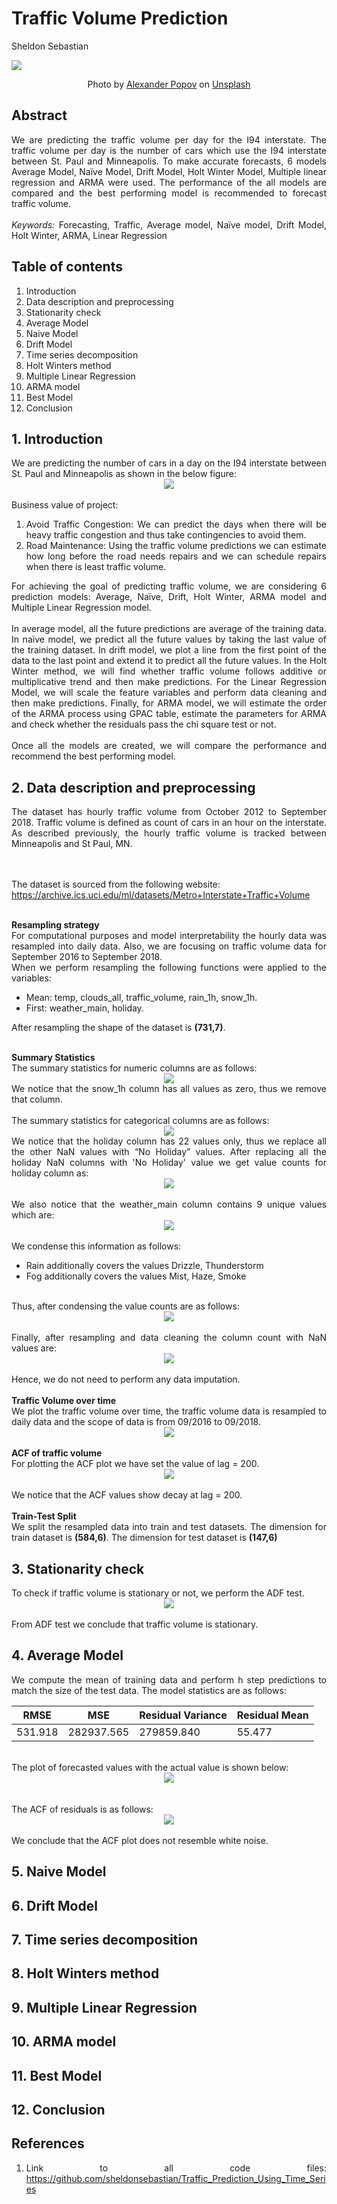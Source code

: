 # Traffic Volume Prediction

Sheldon Sebastian

![](saved_images/banner.jpg)
<center>Photo by <a href="https://unsplash.com/@5tep5?utm_source=unsplash&utm_medium=referral&utm_content=creditCopyText">Alexander Popov</a> on <a href="https://unsplash.com/s/photos/traffic?utm_source=unsplash&utm_medium=referral&utm_content=creditCopyText">Unsplash</a></center>
  

## Abstract

<div style="text-align: justify"> 
We are predicting the traffic volume per day for the I94 interstate. The traffic volume per day is the number of cars which use the I94 interstate between St. Paul and Minneapolis. To make accurate forecasts, 6 models Average Model, Naïve Model, Drift Model, Holt Winter Model, Multiple linear regression and ARMA were used. The performance of the all models are compared and the best performing model is recommended to forecast traffic volume.
<br>
<br>
<i>Keywords:</i> Forecasting, Traffic, Average model, Naïve model, Drift Model, Holt Winter, ARMA, Linear Regression
</div>

## Table of contents

1. Introduction
2. Data description and preprocessing
3. Stationarity check
4. Average Model
5. Naive Model
6. Drift Model
7. Time series decomposition
8. Holt Winters method
9. Multiple Linear Regression
10. ARMA model
11. Best Model
12. Conclusion


## 1. Introduction
<div style="text-align: justify">
We are predicting the number of cars in a day on the I94 interstate between St. Paul and Minneapolis as shown in the below figure:
</div>
<center><img src="saved_images/img1.jpg"/></center>

<br>
<div style="text-align: justify">
Business value of project:
<br>
<ol>
<li>Avoid Traffic Congestion: We can predict the days when there will be heavy traffic congestion and thus take contingencies to avoid them.</li>
<li>Road Maintenance: Using the traffic volume predictions we can estimate how long before the road needs repairs and we can schedule repairs when there is least traffic volume.</li>
</ol>
For achieving the goal of predicting traffic volume, we are considering 6 prediction models: Average, Naïve, Drift, Holt Winter, ARMA model and Multiple Linear Regression model.<br><br>
In average model, all the future predictions are average of the training data. In naïve model, we predict all the future values by taking the last value of the training dataset. In drift model, we plot a line from the first point of the data to the last point and extend it to predict all the future values. In the Holt Winter method, we will find whether traffic volume follows additive or multiplicative trend and then make predictions.
For the Linear Regression Model, we will scale the feature variables and perform data cleaning and then make predictions. Finally, for ARMA model, we will estimate the order of the ARMA process using GPAC table, estimate the parameters for ARMA and check whether the residuals pass the chi square test or not.<br><br>
Once all the models are created, we will compare the performance and recommend the best performing model.
</div>

## 2. Data description and preprocessing

<div style="text-align: justify">
The dataset has hourly traffic volume from October 2012 to September 2018. Traffic volume is defined as count of cars in an hour on the interstate. As described previously, the hourly traffic volume is tracked between Minneapolis and St Paul, MN.

<br><br>
The dataset is sourced from the following website:<br>
https://archive.ics.uci.edu/ml/datasets/Metro+Interstate+Traffic+Volume

</div>

<br>
<b>Resampling strategy</b>
<br>
<div style="text-align: justify">
For computational purposes and model interpretability the hourly data was resampled into daily data. Also, we are focusing on traffic volume data for September 2016 to September 2018.
</div>

<div style="text-align: justify">
When we perform resampling the following functions were applied to the variables:
<ul>
<li>Mean: temp, clouds_all, traffic_volume, rain_1h, snow_1h.</li>
<li>First: weather_main, holiday.</li>
</ul>

After resampling the shape of the dataset is <b>(731,7)</b>.
</div>

<br>
<b>Summary Statistics</b>
<br>

<div style="text-align: justify">
The summary statistics for numeric columns are as follows:<br>
<center><img src="saved_images/img2.jpg"/></center>
We notice that the snow_1h column has all values as zero, thus we remove that column.
<br><br>
The summary statistics for categorical columns are as follows:<br>
<center><img src="saved_images/img3.jpg"/></center>
We notice that the holiday column has 22 values only, thus we replace all the other NaN values with “No Holiday” values. After replacing all the holiday NaN columns with 'No Holiday' value we get value counts for holiday column as:
<br>
<center><img src="saved_images/img4.jpg"/></center>
<br>
We also notice that the weather_main column contains 9 unique values which are:
<br>
<center><img src="saved_images/img5.jpg"/></center>
<br>
We condense this information as follows:
<ul>
<li>Rain additionally covers the values Drizzle, Thunderstorm</li>
<li>Fog additionally covers the values Mist, Haze, Smoke</li>
</ul>
<br>
Thus, after condensing the value counts are as follows:
<br>
<center><img src="saved_images/img6.jpg"/></center>
<br>
Finally, after resampling and data cleaning the column count with NaN values are:
<br>
<center><img src="saved_images/img7.jpg"/></center>
<br>
Hence, we do not need to perform any data imputation.
</div>

<br>
<b>Traffic Volume over time</b>
<br>
<div style="text-align: justify">
We plot the traffic volume over time, the traffic volume data is resampled to daily data and the scope of data is from 09/2016 to 09/2018.
</div>
<center><img src="saved_images/img8.jpg"/></center>

<br>
<b>ACF of traffic volume</b>
<br>
<div style="text-align: justify">
For plotting the ACF plot we have set the value of lag = 200.
<center><img src="saved_images/img9.jpg"/></center>
<br>
We notice that the ACF values show decay at lag = 200.
</div>

<br>
<b>Train-Test Split</b>
<br>
<div style="text-align: justify">
We split the resampled data into train and test datasets. The dimension for train dataset is <b>(584,6)</b>. The dimension for test dataset is <b>(147,6)</b>
</div>


## 3. Stationarity check

<div style="text-align: justify">
To check if traffic volume is stationary or not, we perform the ADF test.
<br>
<center><img src="saved_images/img10.jpg"/></center>
<br>
From ADF test we conclude that traffic volume is stationary.
</div>


## 4. Average Model

<div style="text-align: justify">
We compute the mean of training data and perform h step predictions to match the size of the test data. The model statistics are as follows:<br>
</div>

|RMSE|MSE|Residual Variance|Residual Mean|
|-----|----|----------------|------------|
|531.918|282937.565|279859.840|55.477|

<br>
The plot of forecasted values with the actual value is shown below:
<center><img src="saved_images/img11.jpg"/></center>
<br><br>
The ACF of residuals is as follows:
<center><img src="saved_images/img12.jpg"/></center>
<br>
We conclude that the ACF plot does not resemble white noise.

## 5. Naive Model

## 6. Drift Model

## 7. Time series decomposition

## 8. Holt Winters method

## 9. Multiple Linear Regression

## 10. ARMA model

## 11. Best Model

## 12. Conclusion

## References

<div style="text-align: justify">

1. Link to all code files: https://github.com/sheldonsebastian/Traffic_Prediction_Using_Time_Series
<br>

</div>


